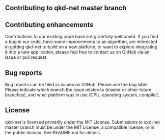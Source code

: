 
Contributing to qkd-net master branch
-------------------------------------

Contributing enhancements
-------------------------

Contributions to our existing code base are gratefully welcomed. If you
find a bug in our code, have some improvements to an algorithm, are
interested in getting qkd-net to build on a new platform, or
want to explore integrating it into a new application, please feel free
to contact us on GitHub via an issue or pull request.

Bug reports
-----------

Bug reports can be filed as issues on GitHub. Please use the bug
label. Please indicate which branch the issue relates to (master or
other future branches), and what platform was in use (CPU, operating
system, compiler).


License
-------

qkd-net is licensed primarily under the MIT License. Submissions to
qkd-net master branch must be under the MIT License, a
compatible license, or in the public domain. See README.md for details.
